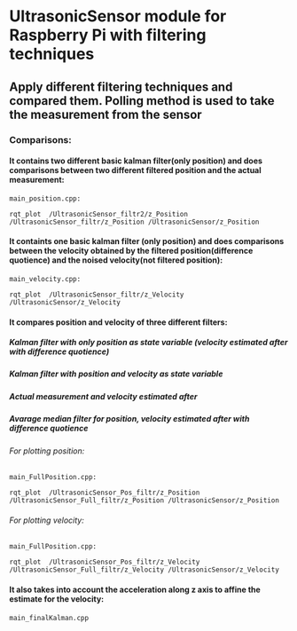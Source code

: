 # UltrasonicSensor module for Raspberry Pi with filtering techniques

## Apply different filtering techniques and compared them. Polling method is used to take the measurement from the sensor

### Comparisons:

#### It contains two different basic kalman filter(only position) and does comparisons between two different filtered position and the actual measurement:

```
main_position.cpp:

rqt_plot  /UltrasonicSensor_filtr2/z_Position /UltrasonicSensor_filtr/z_Position /UltrasonicSensor/z_Position 
```

#### It containts one basic kalman filter (only position) and does comparisons between the velocity obtained by the filtered position(difference quotience) and the noised velocity(not filtered position):

```
main_velocity.cpp:

rqt_plot  /UltrasonicSensor_filtr/z_Velocity /UltrasonicSensor/z_Velocity 
```

#### It compares position and velocity of three different filters:

##### Kalman filter with only position as state variable (velocity estimated after with difference quotience)

##### Kalman filter with position and velocity as state variable

##### Actual measurement and velocity estimated after

##### Avarage median filter for position, velocity estimated after with difference quotience

###### For plotting position:

```
main_FullPosition.cpp:

rqt_plot  /UltrasonicSensor_Pos_filtr/z_Position /UltrasonicSensor_Full_filtr/z_Position /UltrasonicSensor/z_Position
```

###### For plotting velocity:

```
main_FullPosition.cpp:

rqt_plot  /UltrasonicSensor_Pos_filtr/z_Velocity /UltrasonicSensor_Full_filtr/z_Velocity /UltrasonicSensor/z_Velocity
```

#### It also takes into account the acceleration along z axis to affine the estimate for the velocity:

```
main_finalKalman.cpp
```










